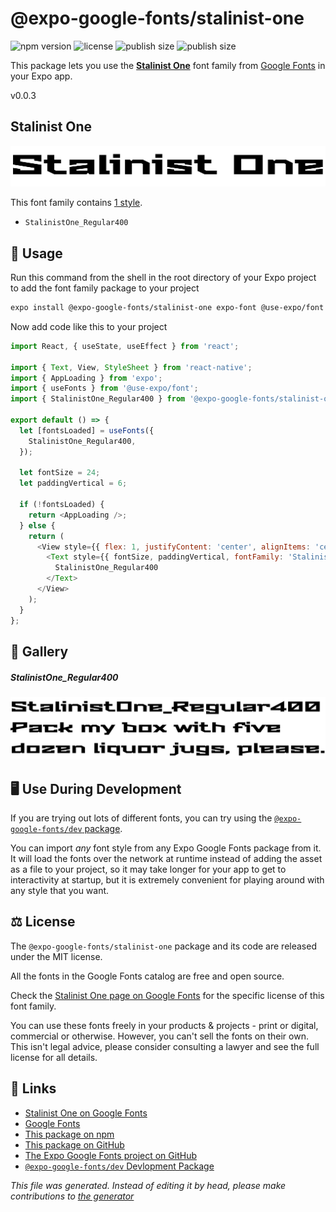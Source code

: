 # @expo-google-fonts/stalinist-one

![npm version](https://flat.badgen.net/npm/v/@expo-google-fonts/stalinist-one)
![license](https://flat.badgen.net/github/license/expo/google-fonts)
![publish size](https://flat.badgen.net/packagephobia/install/@expo-google-fonts/stalinist-one)
![publish size](https://flat.badgen.net/packagephobia/publish/@expo-google-fonts/stalinist-one)

This package lets you use the [**Stalinist One**](https://fonts.google.com/specimen/Stalinist+One) font family from [Google Fonts](https://fonts.google.com/) in your Expo app.

v0.0.3

## Stalinist One

![Stalinist One](./font-family.png)

This font family contains [1 style](#gallery).

- `StalinistOne_Regular400`

## 🔡 Usage

Run this command from the shell in the root directory of your Expo project to add the font family package to your project
```sh
expo install @expo-google-fonts/stalinist-one expo-font @use-expo/font
```

Now add code like this to your project
```js
import React, { useState, useEffect } from 'react';

import { Text, View, StyleSheet } from 'react-native';
import { AppLoading } from 'expo';
import { useFonts } from '@use-expo/font';
import { StalinistOne_Regular400 } from '@expo-google-fonts/stalinist-one';

export default () => {
  let [fontsLoaded] = useFonts({
    StalinistOne_Regular400,
  });

  let fontSize = 24;
  let paddingVertical = 6;

  if (!fontsLoaded) {
    return <AppLoading />;
  } else {
    return (
      <View style={{ flex: 1, justifyContent: 'center', alignItems: 'center' }}>
        <Text style={{ fontSize, paddingVertical, fontFamily: 'StalinistOne_Regular400' }}>
          StalinistOne_Regular400
        </Text>
      </View>
    );
  }
};

```

## 📖 Gallery

##### StalinistOne_Regular400
![StalinistOne_Regular400](./87936ca01db4621bdb144a35bb1e89bc7e9b769a899d90ea618736467886c01d.ttf.png)


## 🖥️ Use During Development

If you are trying out lots of different fonts, you can try using the [`@expo-google-fonts/dev` package](https://github.com/expo/google-fonts/tree/master/font-packages/dev#readme).

You can import *any* font style from any Expo Google Fonts package from it. It will load the fonts
over the network at runtime instead of adding the asset as a file to your project, so it may take longer
for your app to get to interactivity at startup, but it is extremely convenient
for playing around with any style that you want.

## ⚖️ License

The `@expo-google-fonts/stalinist-one` package and its code are released under the MIT license.

All the fonts in the Google Fonts catalog are free and open source.

Check the [Stalinist One page on Google Fonts](https://fonts.google.com/specimen/Stalinist+One) for the specific license of this font family.

You can use these fonts freely in your products & projects - print or digital, commercial or otherwise. However, you can't sell the fonts on their own. This isn't legal advice, please consider consulting a lawyer and see the full license for all details.

## 🔗 Links

- [Stalinist One on Google Fonts](https://fonts.google.com/specimen/Stalinist+One)
- [Google Fonts](https://fonts.google.com/)
- [This package on npm](https://www.npmjs.com/package/@expo-google-fonts/stalinist-one)
- [This package on GitHub](https://github.com/expo/google-fonts/tree/master/font-packages/stalinist-one)
- [The Expo Google Fonts project on GitHub](https://github.com/expo/google-fonts)
- [`@expo-google-fonts/dev` Devlopment Package](https://github.com/expo/google-fonts/tree/master/font-packages/dev)


*This file was generated. Instead of editing it by head, please make contributions to [the generator](https://github.com/expo/google-fonts/tree/master/packages/generator)*
